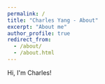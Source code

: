 ```yaml
---
permalink: /
title: "Charles Yang - About"
excerpt: "About me"
author_profile: true
redirect_from: 
  - /about/
  - /about.html
---
```

Hi, I'm Charles!